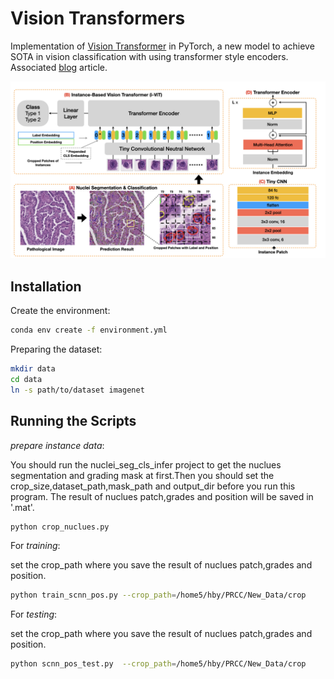 # Vision Transformers

Implementation of [Vision Transformer](https://openreview.net/forum?id=YicbFdNTTy) in PyTorch, a new model to achieve SOTA in vision classification with using transformer style encoders. Associated [blog](https://abhaygupta.dev/blog/vision-transformer) article.

![ViT](./static/model.jpeg)


## Installation

Create the environment:

```bash
conda env create -f environment.yml
```

Preparing the dataset:

```bash
mkdir data
cd data
ln -s path/to/dataset imagenet
```

## Running the Scripts

 *prepare instance data*: 
 
 You should run the nuclei_seg_cls_infer project to get the nuclues segmentation and grading mask at first.Then you should set the crop_size,dataset_path,mask_path and output_dir before you run this program.
 The result of nuclues patch,grades and position will be saved in '.mat'.
```bash
python crop_nuclues.py 
```



For *training*:

set the crop_path where you save the result of nuclues patch,grades and position.
```bash
python train_scnn_pos.py --crop_path=/home5/hby/PRCC/New_Data/crop
```

For *testing*:

set the crop_path where you save the result of nuclues patch,grades and position.
```bash
python scnn_pos_test.py  --crop_path=/home5/hby/PRCC/New_Data/crop
```


